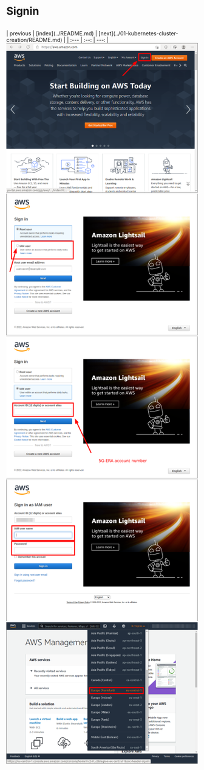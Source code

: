 # Signin
<table align="center"></table>
| previous | [index](../README.md) | [next](../01-kubernetes-cluster-creation/README.md) |
| :--- | :--: | ---: |

<img src="00-signin-00.png" />
<img src="00-signin-01.png" />
<img src="00-signin-02.png" />
<img src="00-signin-03.png" />
<img src="00-signin-04.png" />